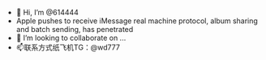- 👋 Hi, I’m @614444
- Apple pushes to receive iMessage real machine protocol, album sharing and batch sending, has penetrated
- 💞️ I’m looking to collaborate on ...
- 📫联系方式纸飞机TG：@wd777

<!---
614444/614444 is a ✨ special ✨ repository because its `README.md` (this file) appears on your GitHub profile.
You can click the Preview link to take a look at your changes.
--->
